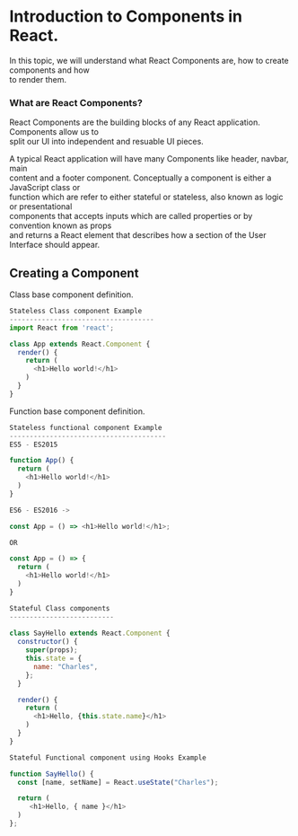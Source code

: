 # Introduction to Components in React.

In this topic, we will understand what React Components are, how to create components and how<br> to render them.

### What are React Components?<br>
React Components are the building blocks of any React application. Components allow us to<br> split our UI into independent and resuable UI pieces.<br>

A typical React application will have many Components like header, navbar, main<br> content and a footer component. Conceptually a component is either a JavaScript class or<br> function which are refer to either stateful or stateless, also known as logic or presentational<br> components that accepts inputs which are called properties or by convention known as props<br> and returns a React element that describes how a section of the User Interface should appear.<br>

## Creating a Component

Class base component definition.

```js
Stateless Class component Example
------------------------------------
import React from 'react';

class App extends React.Component {
  render() {
    return (
      <h1>Hello world!</h1>
    )
  }
}
```

Function base component definition.
```js
Stateless functional component Example
---------------------------------------
ES5 - ES2015

function App() {
  return (
    <h1>Hello world!</h1>
  )
}

ES6 - ES2016 ->

const App = () => <h1>Hello world!</h1>;

OR

const App = () => {
  return (
    <h1>Hello world!</h1>
  )
}
```

```js
Stateful Class components
--------------------------
    
class SayHello extends React.Component {
  constructor() {
    super(props);
    this.state = {
      name: "Charles",
    };
  }

  render() {
    return (
      <h1>Hello, {this.state.name}</h1>
    )
  }
}
```
```js
Stateful Functional component using Hooks Example

function SayHello() {
  const [name, setName] = React.useState("Charles");

  return (
     <h1>Hello, { name }</h1>
  )
};
``` 